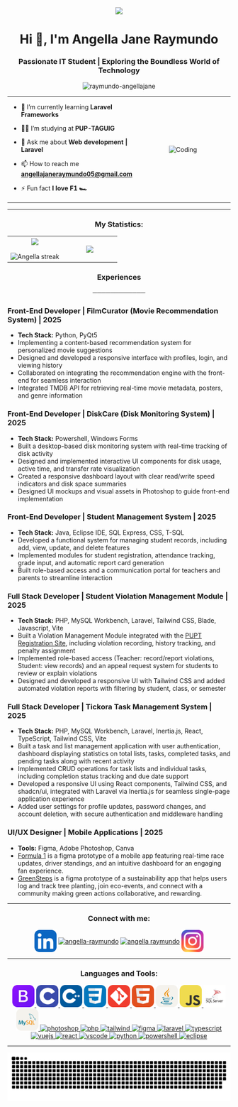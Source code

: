 <p align="center"><picture align="center"><img align="center" src = "https://i.pinimg.com/originals/dc/9e/27/dc9e277b7bb2bbf59821961f5893ffc7.gif" width = 200px></picture></p>
<h1 align="center">Hi 👋, I'm Angella Jane Raymundo</h1>
<h3 align="center">Passionate IT Student | Exploring the Boundless World of Technology</h3>
<p align="center"> <img src="https://komarev.com/ghpvc/?username=raymundo-angellajane&label=Profile%20views&color=0e75b6&style=flat" alt="raymundo-angellajane" /> </p>

<table align="center">
<tr border="none">
<td width="50%" align="left">
  
- 🌱 I’m currently learning **Laravel Frameworks**

- 🧑‍🎓 I’m studying at **PUP-TAGUIG**

- 💬 Ask me about **Web development | Laravel**

- 📫 How to reach me **angellajaneraymundo05@gmail.com**
  
- ⚡ Fun fact **I love F1 🏎️**

</td>
<td width="50%" align="center">

  <img align="center" alt="Coding" width="450" src="https://i.pinimg.com/originals/eb/d3/fd/ebd3fd57738f70d520937417f66afa47.gif">

  
  </td>
</tr>
</table>

---

<h3 align="center">My Statistics:</h3>
<p align="center">
<table align="center">
<tr border="none">
<td width="50%" align="center">
  
  <img  align="center"  src="https://github-readme-stats.vercel.app/api?username=raymundo-angellajane&theme=dark&show_icons=true&count_private=true" />
  <br></br>
  <img  title="🔥 Get streak stats for your profile at git.io/streak-stats" alt="Angella streak" src="https://github-readme-streak-stats.herokuapp.com/?user=raymundo-angellajane&theme=dark&hide_border=false" /> 
</td>
<td width="50%" align="center">

  <img  align="center"  src="https://github-readme-stats.anuraghazra1.vercel.app/api/top-langs/?username=raymundo-angellajane&theme=dark&hide_border=false&no-bg=true&no-frame=true&langs_count=10"/>
  
  </td>
</tr>
</table>

<h3 align="center">Experiences</h3>
<p align="center">────────────</p>

### Front-End Developer | FilmCurator (Movie Recommendation System) | 2025
- **Tech Stack:** Python, PyQt5
- Implementing a content-based recommendation system for personalized movie suggestions
- Designed and developed a responsive interface with profiles, login, and viewing history
- Collaborated on integrating the recommendation engine with the front-end for seamless interaction
- Integrated TMDB API for retrieving real-time movie metadata, posters, and genre information

### Front-End Developer | DiskCare (Disk Monitoring System) | 2025
- **Tech Stack:** Powershell, Windows Forms
- Built a desktop-based disk monitoring system with real-time tracking of disk activity
- Designed and implemented interactive UI components for disk usage, active time, and transfer rate visualization
- Created a responsive dashboard layout with clear read/write speed indicators and disk space summaries
- Designed UI mockups and visual assets in Photoshop to guide front-end implementation

### Front-End Developer | Student Management System | 2025
- **Tech Stack:** Java, Eclipse IDE, SQL Express, CSS, T-SQL
- Developed a functional system for managing student records, including add, view, update, and delete features
- Implemented modules for student registration, attendance tracking, grade input, and automatic report card generation
- Built role-based access and a communication portal for teachers and parents to streamline interaction

### Full Stack Developer | Student Violation Management Module | 2025
- **Tech Stack:** PHP, MySQL Workbench, Laravel, Tailwind CSS, Blade, Javascript, Vite
- Built a Violation Management Module integrated with the [PUPT Registration Site](https://pupt-registration.site/), including violation recording, history tracking, and penalty assignment
- Implemented role-based access (Teacher: record/report violations, Student: view records) and an appeal request system for students to review or explain violations
- Designed and developed a responsive UI with Tailwind CSS and added automated violation reports with filtering by student, class, or semester

### Full Stack Developer | Tickora Task Management System | 2025
- **Tech Stack:** PHP, MySQL Workbench, Laravel, Inertia.js, React, TypeScript, Tailwind CSS, Vite
- Built a task and list management application with user authentication, dashboard displaying statistics on total lists, tasks, completed tasks, and pending tasks along with recent activity
- Implemented CRUD operations for task lists and individual tasks, including completion status tracking and due date support
- Developed a responsive UI using React components, Tailwind CSS, and shadcn/ui, integrated with Laravel via Inertia.js for seamless single-page application experience
- Added user settings for profile updates, password changes, and account deletion, with secure authentication and middleware handling

### UI/UX Designer | Mobile Applications | 2025
- **Tools:** Figma, Adobe Photoshop, Canva
- [Formula 1](https://www.figma.com/proto/jbWrGVGbe4NPXmv0iAYMVj/App-F1?t=qqKSWWDTc3PZJnrh-1&scaling=scale-down&content-scaling=fixed&page-id=0%3A1&node-id=124-1489&starting-point-node-id=124%3A1489&show-proto-sidebar=1) is a figma prototype of a mobile app featuring real-time race updates, driver standings, and an intuitive dashboard for an engaging fan experience.
- [GreenSteps](https://www.figma.com/proto/wdQQ64aisYDIVCTyGdd311/HCI?t=XZ2arWwfX0fwtTUX-1&scaling=scale-down&content-scaling=fixed&page-id=0%3A1&node-id=76-27&starting-point-node-id=76%3A27&show-proto-sidebar=1) is a figma prototype of a sustainability app that helps users log and track tree planting, join eco-events, and connect with a community making green actions collaborative, and rewarding.

---

<h3 align="center">Connect with me:</h3>
<p align="center">
<a href="https://linkedin.com/in/angella-jane-raymundo-355739379" target="blank"><img align="center" src="https://github.com/tandpfun/skill-icons/blob/main/icons/LinkedIn.svg" alt="angellaraymundo" height="50" width="50" /></a>
<a href="https://stackoverflow.com/users/31558297/angella-jane-raymundo" target="blank"><img align="center" src="https://raw.githubusercontent.com/rahuldkjain/github-profile-readme-generator/master/src/images/icons/Social/stack-overflow.svg" alt="angella-raymundo" height="50" width="50" /></a>
<a href="https://fb.com/angella.raymundo.9" target="blank"><img align="center" src="https://raw.githubusercontent.com/rahuldkjain/github-profile-readme-generator/master/src/images/icons/Social/facebook.svg" alt="angella raymundo" height="50" width="50" /></a>
<a href="https://instagram.com/angella_raymundoww" target="blank"><img align="center" src="https://github.com/tandpfun/skill-icons/blob/main/icons/Instagram.svg" alt="angella_raymundoww" height="50" width="50" /></a>
</p>

---

<h3 align="center">Languages and Tools:</h3>
<p align="center">
  <a href="https://getbootstrap.com" target="_blank" rel="noreferrer"> <img src="https://github.com/tandpfun/skill-icons/blob/main/icons/Bootstrap.svg" alt="bootstrap" width="50" height="50"/> </a>
  <a href="https://www.cprogramming.com/" target="_blank" rel="noreferrer"> <img src="https://github.com/tandpfun/skill-icons/blob/main/icons/C.svg" alt="c" width="50" height="50"/> </a>
  <a href="https://www.w3schools.com/cpp/" target="_blank" rel="noreferrer"> <img src="https://github.com/tandpfun/skill-icons/blob/main/icons/CPP.svg" alt="cplusplus" width="50" height="50"/> </a>
  <a href="https://www.w3schools.com/css/" target="_blank" rel="noreferrer"> <img src="https://github.com/tandpfun/skill-icons/blob/main/icons/CSS.svg" alt="css3" width="50" height="50"/> </a>
  <a href="https://git-scm.com/" target="_blank" rel="noreferrer"> <img src="https://github.com/tandpfun/skill-icons/blob/main/icons/Git.svg" alt="git" width="50" height="50"/> </a>
  <a href="https://www.w3.org/html/" target="_blank" rel="noreferrer"> <img src="https://github.com/tandpfun/skill-icons/blob/main/icons/HTML.svg" alt="html5" width="50" height="50"/> </a>
  <a href="https://www.java.com" target="_blank" rel="noreferrer"> <img src="https://github.com/tandpfun/skill-icons/blob/main/icons/Java-Light.svg" alt="java" width="50" height="50"/> </a>
  <a href="https://developer.mozilla.org/en-US/docs/Web/JavaScript" target="_blank" rel="noreferrer"> <img src="https://github.com/tandpfun/skill-icons/blob/main/icons/JavaScript.svg" alt="javascript" width="50" height="50"/> </a>
  <a href="https://www.microsoft.com/en-us/sql-server" target="_blank" rel="noreferrer"> <img src="https://github.com/Scar1109/skill-icons/blob/Scar1109/icons/microsoftSQL.svg" alt="mssql" width="50" height="50"/> </a>
  <a href="https://www.mysql.com/" target="_blank" rel="noreferrer"> <img src="https://github.com/tandpfun/skill-icons/blob/main/icons/MySQL-Light.svg" alt="mysql" width="50" height="50"/> </a>
  <a href="https://www.photoshop.com/en" target="_blank" rel="noreferrer"> <img src="https://github.com/Scar1109/skill-icons/blob/Scar1109/icons/Photoshop.svg" alt="photoshop" width="50" height="50"/> </a>
  <a href="https://www.php.net" target="_blank" rel="noreferrer"> <img src="https://github.com/Scar1109/skill-icons/blob/Scar1109/icons/PHP-Light.svg" alt="php" width="50" height="50"/> </a>
  <a href="https://tailwindcss.com/" target="_blank" rel="noreferrer"> <img src="https://github.com/Scar1109/skill-icons/blob/Scar1109/icons/TailwindCSS-Light.svg" alt="tailwind" width="50" height="50"/> </a> 
  <a href="https://figma.com" target="_blank" rel="noreferrer"> <img src="https://github.com/Scar1109/skill-icons/blob/main/icons/Figma-Light.svg" alt="figma" width="50" height="50"/> </a>
  <a href="https://laravel.com" target="_blank" rel="noreferrer"> <img src="https://github.com/Scar1109/skill-icons/blob/main/icons/Laravel-Light.svg" alt="laravel" width="50" height="50"/> </a> 
  <a href="https://typescript.com" target="_blank" rel="noreferrer"> <img src="https://github.com/Scar1109/skill-icons/blob/main/icons/TypeScript.svg" alt="typescript" width="50" height="50"/> </a>
  <a href="https://vuejs.com" target="_blank" rel="noreferrer"> <img src= "https://github.com/Scar1109/skill-icons/blob/main/icons/VueJS-Light.svg" alt="vuejs" width="50" height="50"/> </a>
  <a href="https://react.com" target="_blank" rel="noreferrer"> <img src= "https://github.com/Scar1109/skill-icons/blob/main/icons/React-Light.svg" alt="react" width="50" height="50"/> </a>
  <a href="https://vscode.com" target="_blank" rel="noreferrer"> <img src= "https://github.com/Scar1109/skill-icons/blob/main/icons/VSCode-Light.svg" alt="vscode" width="50" height="50"/> </a>
  <a href="https://python.com" target="_blank" rel="noreferrer"> <img src= "https://github.com/Scar1109/skill-icons/blob/main/icons/Python-Light.svg" alt="python" width="50" height="50"/> </a>
  <a href="https://powershell.com" target="_blank" rel="noreferrer"> <img src= "https://github.com/Scar1109/skill-icons/blob/main/icons/Powershell-Light.svg" alt="powershell" width="50" height="50"/> </a>
  <a href="https://eclipse.com" target="_blank" rel="noreferrer"> <img src= "https://github.com/Scar1109/skill-icons/blob/main/icons/Eclipse-Light.svg" alt="eclipse" width="50" height="50"/> </a> </p>

---

<p align="center">
  <img  src="https://raw.githubusercontent.com/iscpatricio92/iscpatricio92/main/resources/img/github-contribution-grid-snake.svg"
    alt="iscpatricio92" />
</p>

